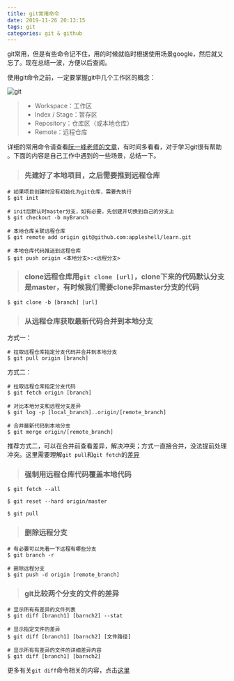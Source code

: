 ```yaml
---
title: git常用命令
date: 2019-11-26 20:13:15
tags: git
categories: git & github
---
```

git常用，但是有些命令记不住，用的时候就临时根据使用场景google，然后就又忘了。现在总结一波，方便以后查阅。
<!-- more -->

使用git命令之前，一定要掌握git中几个工作区的概念：

![git][img1]

> * Workspace：工作区
> * Index / Stage：暂存区
> * Repository：仓库区（或本地仓库）
> * Remote：远程仓库

[img1]:http://www.ruanyifeng.com/blogimg/asset/2015/bg2015120901.png

详细的常用命令请查看[阮一峰老师的文章][1]，有时间多看看，对于学习git很有帮助 。下面的内容是自己工作中遇到的一些场景，总结一下。


> ### 先建好了本地项目，之后需要推到远程仓库

    # 如果项目创建时没有初始化为git仓库，需要先执行
    $ git init

    # init后默认时master分支，如有必要，先创建并切换到自己的分支上
    $ git checkout -b myBranch

    # 本地仓库关联远程仓库
    $ git remote add origin git@github.com:appleshell/learn.git

    # 本地仓库代码推送到远程仓库
    $ git push origin <本地分支>:<远程分支>

> ### clone远程仓库用`git clone [url]`，clone下来的代码默认分支是master，有时候我们需要clone非master分支的代码

    $ git clone -b [branch] [url]

> ### 从远程仓库获取最新代码合并到本地分支

  方式一：

    # 拉取远程仓库指定分支代码并合并到本地分支
    $ git pull origin [branch]

  方式二：

    # 拉取远程仓库指定分支代码
    $ git fetch origin [branch]

    # 对比本地分支和远程分支差异
    $ git log -p [local_branch]..origin/[remote_branch]

    # 合并最新代码到本地分支
    $ git merge origin/[remote_branch]

  推荐方式二，可以在合并前查看差异，解决冲突；方式一直接合并，没法提前处理冲突。这里需要理解`git pull`和`git fetch`的[差异][2]


> ### 强制用远程仓库代码覆盖本地代码

    $ git fetch --all

    $ git reset --hard origin/master

    $ git pull

> ### 删除远程分支

    # 有必要可以先看一下远程有哪些分支
    $ git branch -r

    # 删除远程分支
    $ git push -d origin [remote_branch]

> ### git比较两个分支的文件的差异

    # 显示所有有差异的文件列表
    $ git diff [branch1] [barnch2] --stat

    # 显示指定文件的差异
    $ git diff [branch1] [barnch2] [文件路径]

    # 显示所有有差异的文件的详细差异内容
    $ git diff [branch1] [barnch2]

更多有关`git diff`命令相关的内容，点击[这里][3]

[1]: http://www.ruanyifeng.com/blog/2015/12/git-cheat-sheet.html
[2]: https://www.zhihu.com/question/38305012
[3]: https://www.cnblogs.com/qianqiannian/p/6010219.html